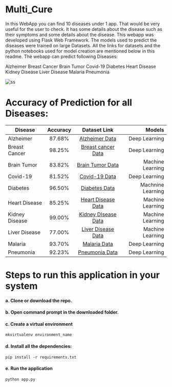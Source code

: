 # Multi_Cure
In this WebApp you can find 10 diseases under 1 app. That would be very useful for the user to check. It has some details about the disease such as their symptoms and some details about the disease.
This webapp was developed using Flask Web Framework. The models used to predict the diseases were trained on large Datasets. All the links for datasets and the python notebooks used for model creation are mentioned below in this readme. The webapp can predict following Diseases:

Alzheimer
Breast Cancer
Brain Tumor
Covid-19
Diabetes 
Heart Disease
Kidney Disease
Liver Disease
Malaria
Pneumonia



![ss](https://user-images.githubusercontent.com/67755812/217238738-f28f759c-934a-4da7-9729-8306f66952b3.png)




# Accuracy of Prediction for all Diseases:


| Disease        | Accuracy      | Dataset Link                                                                                             | Models          |
| -------------  |:-------------:| :-------------------------------------------------------------------------------------------------------: | --------------: |
|  Alzheimer     | 87.68%        | [Alzheimer Data](https://www.kaggle.com/datasets/tourist55/alzheimers-dataset-4-class-of-images)         | Deep Learning| 
| Breast Cancer  | 98.25%        | [Breast cancer Data](https://www.kaggle.com/datasets/uciml/breast-cancer-wisconsin-data)                 | Deep Learning   |
| Brain Tumor    | 83.82%        | [Brain Tumor Data](https://www.kaggle.com/datasets/navoneel/brain-mri-images-for-brain-tumor-detection)  | Machine Learning|
| Covid-19       | 81.52%        | [Covid-19 Data](https://www.kaggle.com/datasets/plameneduardo/sarscov2-ctscan-dataset)                   | Deep Learning     |
| Diabetes       | 96.50%         | [Diabetes Data](https://www.kaggle.com/datasets/uciml/pima-indians-diabetes-database)                    | Machnine Learning|
| Heart Disease  | 85.25%        | [Heart Disease Data](https://www.kaggle.com/datasets/rishidamarla/heart-disease-prediction)              | Machine Learning |
| Kidney Disease | 99.00%        | [Kidney DIsease Data](https://www.kaggle.com/datasets/mansoordaku/ckdisease)                             | Machine Learning |
| Liver Disease  | 77.00%        | [Liver Disease Data](https://www.kaggle.com/datasets/uciml/indian-liver-patient-records)                 | Machine Learning |
| Malaria        | 93.70%        | [Malaria Data](https://www.kaggle.com/datasets/iarunava/cell-images-for-detecting-malaria)               | Deep Learning|
| Pneumonia      | 92.23%        | [Pneumonia Data](https://www.kaggle.com/datasets/paultimothymooney/chest-xray-pneumonia)                | Deep Learning|



# Steps to run this application in your system

#### a. Clone or download the repo.
#### b. Open command prompt in the downloaded folder.
#### c. Create a virtual environment
   `mkvirtualenv environment_name`
#### d. Install all the dependencies:
`pip install -r requirements.txt`
#### e. Run the application
`python app.py`
